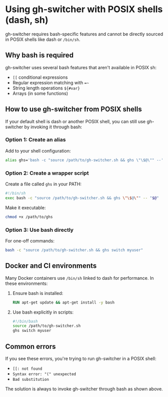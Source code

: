 # Using gh-switcher with POSIX shells (dash, sh)

gh-switcher requires bash-specific features and cannot be directly sourced in POSIX shells like dash or `/bin/sh`.

## Why bash is required

gh-switcher uses several bash features that aren't available in POSIX sh:
- `[[` conditional expressions
- Regular expression matching with `=~`
- String length operations `${#var}`
- Arrays (in some functions)

## How to use gh-switcher from POSIX shells

If your default shell is dash or another POSIX shell, you can still use gh-switcher by invoking it through bash:

### Option 1: Create an alias

Add to your shell configuration:
```sh
alias ghs='bash -c "source /path/to/gh-switcher.sh && ghs \"\$@\"" --'
```

### Option 2: Create a wrapper script

Create a file called `ghs` in your PATH:
```sh
#!/bin/sh
exec bash -c "source /path/to/gh-switcher.sh && ghs \"\$@\"" -- "$@"
```

Make it executable:
```sh
chmod +x /path/to/ghs
```

### Option 3: Use bash directly

For one-off commands:
```sh
bash -c "source /path/to/gh-switcher.sh && ghs switch myuser"
```

## Docker and CI environments

Many Docker containers use `/bin/sh` linked to dash for performance. In these environments:

1. Ensure bash is installed:
   ```dockerfile
   RUN apt-get update && apt-get install -y bash
   ```

2. Use bash explicitly in scripts:
   ```sh
   #!/bin/bash
   source /path/to/gh-switcher.sh
   ghs switch myuser
   ```

## Common errors

If you see these errors, you're trying to run gh-switcher in a POSIX shell:
- `[[: not found`
- `Syntax error: "(" unexpected`
- `Bad substitution`

The solution is always to invoke gh-switcher through bash as shown above.